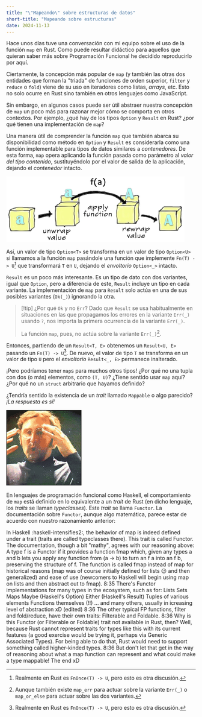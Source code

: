 ```yaml
---
title: "\"Mapeando\" sobre estructuras de datos"
short-title: "Mapeando sobre estructuras"
date: 2024-11-13
---
```

<!-- LTeX: language=es -->

Hace unos días tuve una conversación con mi equipo sobre el uso de la función `map` en Rust. Como
puede resultar didáctico para aquellos que quieran saber más sobre Programación Funcional he
decidido reproducirlo por aquí.

Ciertamente, la concepción más popular de `map` (y también las otras dos entidades que forman la "triada" de
 funciones de orden superior, `filter` y `reduce` o `fold`) viene de su uso en iteradores como listas,
 *arrays*, etc. Esto no solo ocurre en Rust sino también en otros lenguajes como JavaScript.

Sin embargo, en algunos casos puede ser útil abstraer nuestra concepción de `map` un poco más para
razonar mejor cómo se comporta en otros contextos. Por ejemplo, ¿qué hay de los tipos `Option` y
`Result` en Rust? ¿por qué tienen una implementación de `map`?

Una manera útil de comprender la función `map` que también abarca su disponibilidad como método en
`Option` y `Result` es considerarla como una función implementable para tipos de datos similares a
*contenedores*. De esta forma, `map` opera aplicando la función pasada como parámetro al
*valor del tipo contenido*, sustituyéndolo por el valor de salida de la aplicación,
dejando el *contenedor* intacto.

![Representación de el uso de la función map usando contenedores como analogía](functor-diagram.png)

Así, un valor de tipo `Option<T>` se transforma en un valor de tipo `Option<U>` si llamamos a la
función `map` pasándole una función que implemente `Fn(T) -> U`[^fnonce] que transformará `T` en
`U`, dejando el *envoltorio* `Option<_>` intacto.

`Result` es un poco más interesante. Es un tipo de dato con dos variantes, igual que `Option`, pero
a diferencia de este, `Result` incluye un tipo en cada variante. La implementación de `map` para
`Result` solo actúa en una de sus posibles variantes (`Ok(_)`) ignorando la otra.

> [!tip] ¿Por qué `Ok` y no `Err`?
> Dado que `Result` se usa habitualmente en situaciones en las que propagamos los errores
> en la variante `Err(_)` usando `?`, nos importa la primera ocurrencia de la variante `Err(_)`.
>
> La función `map`, pues, no actúa sobre la variante `Err(_)`[^maperr-maporelse].

Entonces, partiendo de un `Result<T, E>` obtenemos un `Result<U, E>` pasando un
`Fn(T) -> U`[^fnonce]. De nuevo, el valor de tipo `T` se transforma en un valor de tipo `U` pero el
*envoltorio* `Result<_, E>` permanece inalterado.

¡Pero podríamos tener `map`s para muchos otros tipos! ¿Por qué no una tupla con dos (o más)
elementos, como `(T, U)`? ¿Tiene sentido usar `map` aquí? ¿Por qué no un `struct` arbitrario que
hayamos definido?

¿Tendría sentido la existencia de un *trait* llamado `Mappable` o algo parecido?
*¡La respuesta es sí!*

![Mind blown!](./mind_blown.gif)

En lenguajes de programación funcional como Haskell, el comportamiento de `map` está definido en
lo equivalente a un *trait* de Rust (en dicho lenguaje, los *traits* se llaman *typeclasses*).
Este *trait* se llama `Functor`. La documentación sobre `Functor`, aunque algo matemática, parece
estar de acuerdo con nuestro razonamiento anterior:


In Haskell :haskell-intensifies2:, the behavior of map is indeed defined under a trait (traits are called typeclasses there). This trait is called Functor. The documentation, though a bit "mathy", agrees with our reasoning above:
A type f is a Functor if it provides a function fmap which, given any types a and b lets you apply any function from (a -> b) to turn an f a into an f b, preserving the structure of f.
The function is called fmap instead of map for historical reasons (map was of course initially defined for lists :wink: and then generalized) and ease of use (newcomers to Haskell will begin using map on lists and then abstract out to fmap).
8:35
There's Functor implementations for many types in the ecosystem, such as for:
Lists
Sets
Maps
Maybe (Haskell's Option)
Either (Haskell's Result)
Tuples of various elements
Functions themselves (!!)
... and many others, usually in icreasing level of abstraction xD
(edited)
8:36
The other typical FP functions, filter and fold/reduce, have their own traits: Filterable and Foldable.
8:36
Why is this Functor (or Filterable or Foldable) trait not available in Rust, then? Well, because Rust cannot represent traits for types like this with its current features (a good exercise would be trying it, perhaps via Generic Associated Types).
For being able to do that, Rust would need to support something called higher-kinded types.
8:36
But don't let that get in the way of reasoning about what a map function can represent and what could make a type mappable!
The end xD

[^fnonce]:
    Realmente en Rust es `FnOnce(T) -> U`, pero esto es otra discusión.

[^maperr-maporelse]:
    Aunque también existe `map_err` para actuar sobre la variante `Err(_)` o `map_or_else` para
    actuar sobre las dos variantes.
